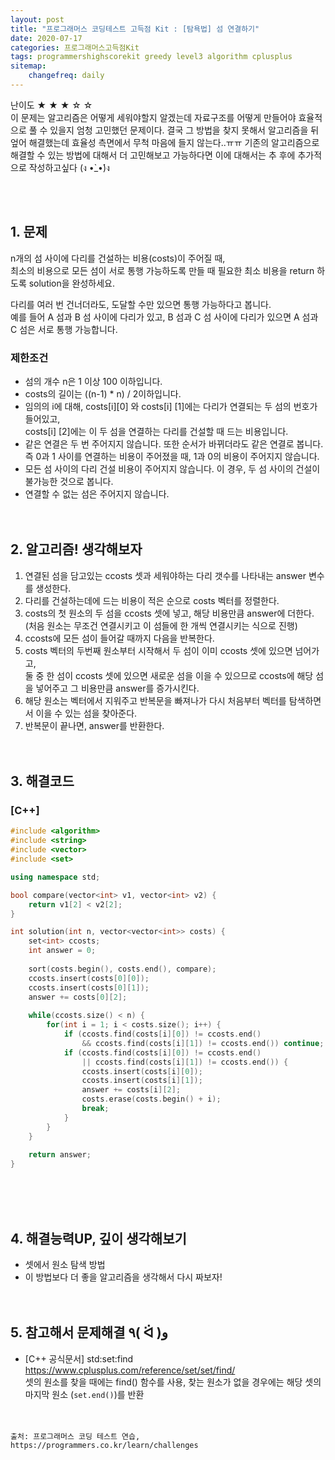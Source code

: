 ```yaml
---
layout: post
title: "프로그래머스 코딩테스트 고득점 Kit : [탐욕법] 섬 연결하기"
date: 2020-07-17
categories: 프로그래머스고득점Kit
tags: programmershighscorekit greedy level3 algorithm cplusplus
sitemap:
    changefreq: daily
---
```


난이도 ★ ★ ★ ☆ ☆  
이 문제는 알고리즘은 어떻게 세워야할지 알겠는데 자료구조를 어떻게 만들어야 효율적으로 풀 수 있을지 엄청 고민했던 문제이다. 결국 그 방법을 찾지 못해서 알고리즘을 뒤엎어 해결했는데 효율성 측면에서 무척 마음에 들지 않는다..ㅠㅠ 기존의 알고리즘으로 해결할 수 있는 방법에 대해서 더 고민해보고 가능하다면 이에 대해서는 추 후에 추가적으로 작성하고싶다 (ง •̀_•́)ง  
<br/>

<br/>

## 1. 문제
n개의 섬 사이에 다리를 건설하는 비용(costs)이 주어질 때,  
최소의 비용으로 모든 섬이 서로 통행 가능하도록 만들 때 필요한 최소 비용을 return 하도록 solution을 완성하세요.  

다리를 여러 번 건너더라도, 도달할 수만 있으면 통행 가능하다고 봅니다.  
예를 들어 A 섬과 B 섬 사이에 다리가 있고, B 섬과 C 섬 사이에 다리가 있으면 A 섬과 C 섬은 서로 통행 가능합니다.  

### 제한조건
- 섬의 개수 n은 1 이상 100 이하입니다.
- costs의 길이는 ((n-1) * n) / 2이하입니다.
- 임의의 i에 대해, costs[i][0] 와 costs[i] [1]에는 다리가 연결되는 두 섬의 번호가 들어있고,  
costs[i] [2]에는 이 두 섬을 연결하는 다리를 건설할 때 드는 비용입니다.
- 같은 연결은 두 번 주어지지 않습니다. 또한 순서가 바뀌더라도 같은 연결로 봅니다.  
즉 0과 1 사이를 연결하는 비용이 주어졌을 때, 1과 0의 비용이 주어지지 않습니다.
- 모든 섬 사이의 다리 건설 비용이 주어지지 않습니다. 이 경우, 두 섬 사이의 건설이 불가능한 것으로 봅니다.
- 연결할 수 없는 섬은 주어지지 않습니다.
<br/><br/><br/>


## 2. 알고리즘! 생각해보자
1. 연결된 섬을 담고있는 ccosts 셋과 세워야하는 다리 갯수를 나타내는 answer 변수를 생성한다.  
2. 다리를 건설하는데에 드는 비용이 적은 순으로 costs 벡터를 정렬한다.  
3. costs의 첫 원소의 두 섬을 ccosts 셋에 넣고, 해당 비용만큼 answer에 더한다.  
(처음 원소는 무조건 연결시키고 이 섬들에 한 개씩 연결시키는 식으로 진행)
4. ccosts에 모든 섬이 들어갈 때까지 다음을 반복한다.  
5. costs 벡터의 두번째 원소부터 시작해서 두 섬이 이미 ccosts 셋에 있으면 넘어가고,  
둘 중 한 섬이 ccosts 셋에 있으면 새로운 섬을 이을 수 있으므로 ccosts에 해당 섬을 넣어주고 그 비용만큼 answer를 증가시킨다.  
6. 해당 원소는 벡터에서 지워주고 반복문을 빠져나가 다시 처음부터 벡터를 탐색하면서 이을 수 있는 섬을 찾아준다.  
7. 반복문이 끝나면, answer를 반환한다.  
<br/><br/>

## 3. 해결코드
### [C++]
```c++
#include <algorithm>
#include <string>
#include <vector>
#include <set>

using namespace std;

bool compare(vector<int> v1, vector<int> v2) {
    return v1[2] < v2[2];
}

int solution(int n, vector<vector<int>> costs) {
    set<int> ccosts;
    int answer = 0;
    
    sort(costs.begin(), costs.end(), compare);
    ccosts.insert(costs[0][0]);
    ccosts.insert(costs[0][1]);
    answer += costs[0][2];
    
    while(ccosts.size() < n) {
        for(int i = 1; i < costs.size(); i++) {
            if (ccosts.find(costs[i][0]) != ccosts.end() 
                && ccosts.find(costs[i][1]) != ccosts.end()) continue;
            if (ccosts.find(costs[i][0]) != ccosts.end() 
                || ccosts.find(costs[i][1]) != ccosts.end()) {
                ccosts.insert(costs[i][0]);
                ccosts.insert(costs[i][1]);
                answer += costs[i][2];
                costs.erase(costs.begin() + i);
                break;
            }
        }
    }
    
    return answer;
}
```
<br/><br/><br/>

## 4. 해결능력UP, 깊이 생각해보기
- 셋에서 원소 탐색 방법
- 이 방법보다 더 좋을 알고리즘을 생각해서 다시 짜보자!
<br/><br/><br/>

## 5. 참고해서 문제해결 ٩( ᐛ )و
- [C++ 공식문서] std:set:find <https://www.cplusplus.com/reference/set/set/find/>  
셋의 원소를 찾을 때에는 find() 함수를 사용, 찾는 원소가 없을 경우에는 해당 셋의 마지막 원소 (`set.end()`)를 반환
<br/><br/><br/>

```
출처: 프로그래머스 코딩 테스트 연습, https://programmers.co.kr/learn/challenges
```